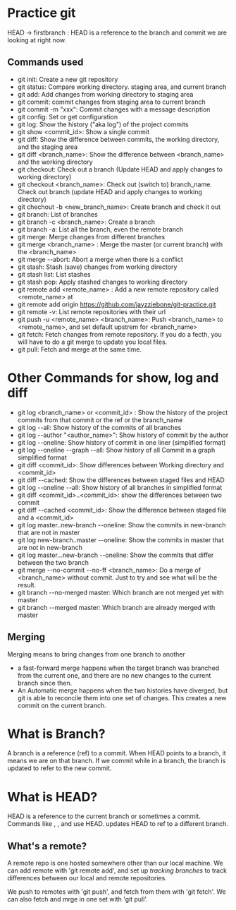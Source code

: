 # Practice git

HEAD -> firstbranch : HEAD is a reference to the branch and commit we are looking at right now.


## Commands used
- git init: Create a new git repository
- git status: Compare working directory. staging area, and current branch
- git add: Add changes from working directory to staging area
- git commit: commit changes from staging area to current branch
- git commit -m "xxx": Commit changes with a message description
- git config: Set or get configuration
- git log: Show the history ("aka log") of the project commits
- git show <commit_id>: Show a single commit
- git diff: Show the difference between commits, the working directory, and the staging area
- git diff <branch_name>: Show the difference between <branch_name> and the working directory
- git checkout: Check out a branch (Update HEAD and apply changes to working directory)
- git checkout <branch_name>: Check out (switch to) branch_name. Check out branch (update HEAD and apply changes to working directory)
- git chechout -b <new_branch_name>: Create branch and check it out 
- git branch: List of branches
- git branch -c <branch_name>: Create a branch
- git branch -a: List all the branch, even the remote branch
- git merge: Merge changes from different branches
- git merge <branch_name> : Merge the master (or current branch) with the <branch_name>
- git merge --abort: Abort a merge when there is a conflict
- git stash: Stash (save) changes from working directory
- git stash list: List stashes
- git stash pop: Apply stashed changes to working directory
- git remote add <remote_name> <url>: Add a new remote repository called <remote_name> at <url>
- git remote add origin https://github.com/jayzziebone/git-practice.git
- git remote -v: List remote repositories with their url
- git push -u <remote_name> <branch_name>: Push <branch_name> to <remote_name>, and set default upstrem for <branch_name>
- git fetch: Fetch changes from remote repository. If you do a fecth, you will have to do a git merge to update you local files.
- git pull: Fetch and merge at the same time.



# Other Commands for show, log and diff

- git log <branch_name> or <commit_id> : Show the history of the project commits from that commit or the ref or the branch_name
- git log --all: Show history of the commits of all branches
- git log --author "<author_name>": Show history of commit by the author
- git log --oneline: Show history of commit in one liner (simplified format)
- git log --oneline --graph --all: Show history of all Commit in a graph simplified format
- git diff <commit_id>: Show differences between Working directory and <commit_id>
- git diff --cached: Show the differences between staged files and HEAD
- git log --oneline --all: Show history of all branches in simplified format
- git diff <commit_id>..<commit_id>: show the differences between two commit
- git diff --cached <commit_id>: Show the difference between staged file and a <commit_id>
- git log master..new-branch --oneline: Show the commits in new-branch that are not in master
- git log new-branch..master --oneline: Show the commits in master that are not in new-branch
- git log master...new-branch --oneline: Show the commits that differ between the two branch
- git merge --no-commit --no-ff <branch_name>: Do a merge of <branch_name> without commit. Just to try and see what will be the result.
- git branch --no-merged master: Which branch are not merged yet with master
- git branch --merged master: Which branch are already merged with master


## Merging

Merging means to bring changes from one branch to another

- a fast-forward merge happens when the target branch was branched from the current one, and there are no new changes to the current branch since then.
- An Automatic merge happens when the two histories have diverged, but git is able to reconcile them into one set of changes. This creates a new commit on the current branch.

# What is Branch?

A branch is a reference (ref) to a commit. When HEAD points to a branch, it means we are on that branch. If we commit while in a branch, the branch is updated to refer to the new commit.

# What is HEAD?

HEAD is a reference to the current branch or sometimes a commit. Commands like <status>, <log>, and <branch> use HEAD. <git checkout> updates HEAD to ref to a different branch.

## What's a remote?

A remote repo is one hosted somewhere other than our local machine. We can add remote with 'git remote add', and set up *tracking branches* to track differences between our local and remote repositories.

We push to remotes with 'git push', and fetch from them with 'git fetch'. We can also fetch and mrge in one set with 'git pull'.
